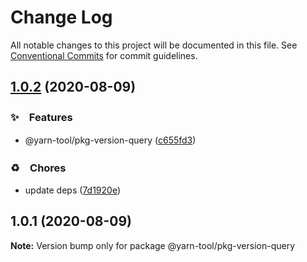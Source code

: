 # Change Log

All notable changes to this project will be documented in this file.
See [Conventional Commits](https://conventionalcommits.org) for commit guidelines.

## [1.0.2](https://github.com/bluelovers/ws-yarn-workspaces/compare/@yarn-tool/pkg-version-query@1.0.1...@yarn-tool/pkg-version-query@1.0.2) (2020-08-09)


### ✨　Features

* @yarn-tool/pkg-version-query ([c655fd3](https://github.com/bluelovers/ws-yarn-workspaces/commit/c655fd3babdd4c26722b4ae209070147474bef71))


### ♻️　Chores

* update deps ([7d1920e](https://github.com/bluelovers/ws-yarn-workspaces/commit/7d1920ef3877bb3c8b9073a4e57454ccec3ae8b0))





## 1.0.1 (2020-08-09)

**Note:** Version bump only for package @yarn-tool/pkg-version-query
